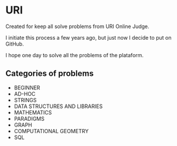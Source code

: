 # URI
Created for keep all solve problems from URI Online Judge.

I initiate this process a few years ago, but just now I decide to put on GitHub.

I hope one day to solve all the problems of the plataform.

## Categories of problems
* BEGINNER
* AD-HOC
* STRINGS
* DATA STRUCTURES AND LIBRARIES
* MATHEMATICS
* PARADIGMS
* GRAPH
* COMPUTATIONAL GEOMETRY
* SQL
